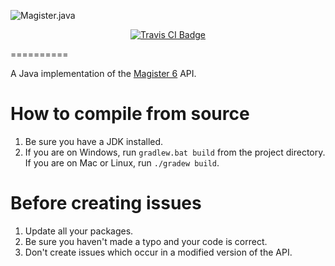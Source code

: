 [<img src="http://i.imgur.com/TSBwaOQ.png" alt="Magister.java" align="left"/>](https://github.com/iLexiconn/magister6-api)
<br>
<p align="center">
    <a href="https://travis-ci.org/iLexiconn/magister6-api">
        <img src="https://api.travis-ci.org/iLexiconn/magister6-api.png" alt="Travis CI Badge"/>
    </a>
</p>

==========

A Java implementation of the [Magister 6](http://magister6.nl/) API.

How to compile from source
==========
1. Be sure you have a JDK installed.
2. If you are on Windows, run `gradlew.bat build` from the project directory. If you are on Mac or Linux, run `./gradew build`.

Before creating issues
==========
1. Update all your packages.
2. Be sure you haven't made a typo and your code is correct.
3. Don't create issues which occur in a modified version of the API.

